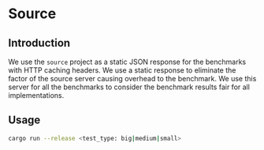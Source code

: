 # Source

## Introduction

We use the `source` project as a static JSON response for the benchmarks with HTTP caching headers. We use a static response to eliminate the factor of the source server causing overhead to the benchmark. We use this server for all the benchmarks to consider the benchmark results fair for all implementations.

## Usage

```bash
cargo run --release <test_type: big|medium|small>
```

